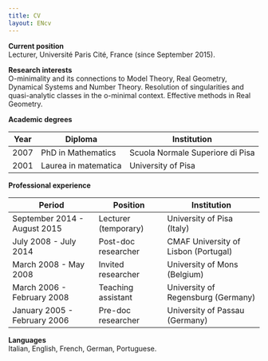 ```yaml
---
title: CV
layout: ENcv
---
```

**Current position**  
Lecturer, Université Paris Cité, France (since September 2015).
 
**Research interests**   
O-minimality and its connections to Model Theory, Real Geometry, Dynamical Systems and Number Theory. Resolution of singularities and quasi-analytic classes in the o-minimal context. Effective methods in Real Geometry.

**Academic degrees**

| Year      | Diploma | Institution |
| ----------- | ----------- | ---------- |
| 2007      | PhD in Mathematics | Scuola Normale Superiore di Pisa |
| 2001   | Laurea in matematica  | University of Pisa |

**Professional experience**

| Period      | Position | Institution |
| ----------- | ----------- | --------- |
| September 2014 - August 2015  | Lecturer (temporary) | University of Pisa (Italy) |
| July 2008 - July 2014  | Post-doc researcher | CMAF University of Lisbon (Portugal) |
| March 2008 - May 2008 | Invited researcher | University of Mons (Belgium) | 
| March 2006 - February 2008 | Teaching assistant | University of Regensburg (Germany) | 
| January 2005 - February 2006 | Pre-doc researcher | University of Passau (Germany) | 

**Languages**  
Italian, English, French, German, Portuguese.

